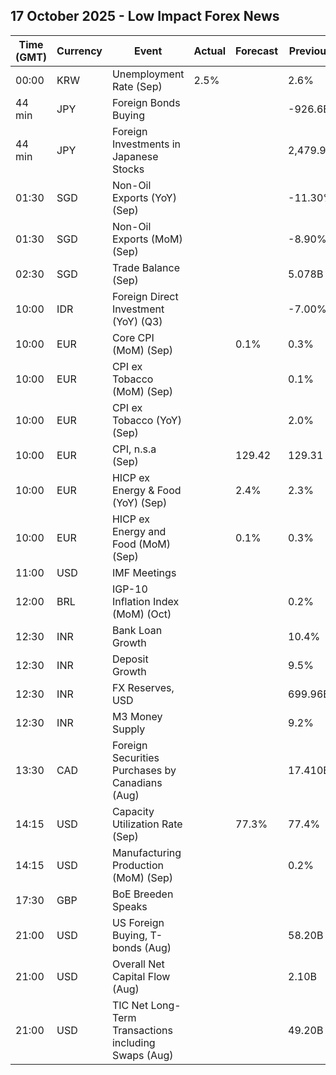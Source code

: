## 17 October 2025 - Low Impact Forex News

| Time (GMT) | Currency | Event | Actual | Forecast | Previous |
|------|----------|-------|--------|----------|----------|
| 00:00 | KRW | Unemployment Rate (Sep) | 2.5% |  | 2.6% |
| 44 min | JPY | Foreign Bonds Buying |  |  | -926.6B |
| 44 min | JPY | Foreign Investments in Japanese Stocks |  |  | 2,479.9B |
| 01:30 | SGD | Non-Oil Exports (YoY) (Sep) |  |  | -11.30% |
| 01:30 | SGD | Non-Oil Exports (MoM) (Sep) |  |  | -8.90% |
| 02:30 | SGD | Trade Balance (Sep) |  |  | 5.078B |
| 10:00 | IDR | Foreign Direct Investment (YoY) (Q3) |  |  | -7.00% |
| 10:00 | EUR | Core CPI (MoM) (Sep) |  | 0.1% | 0.3% |
| 10:00 | EUR | CPI ex Tobacco (MoM) (Sep) |  |  | 0.1% |
| 10:00 | EUR | CPI ex Tobacco (YoY) (Sep) |  |  | 2.0% |
| 10:00 | EUR | CPI, n.s.a (Sep) |  | 129.42 | 129.31 |
| 10:00 | EUR | HICP ex Energy & Food (YoY) (Sep) |  | 2.4% | 2.3% |
| 10:00 | EUR | HICP ex Energy and Food (MoM) (Sep) |  | 0.1% | 0.3% |
| 11:00 | USD | IMF Meetings |  |  |  |
| 12:00 | BRL | IGP-10 Inflation Index (MoM) (Oct) |  |  | 0.2% |
| 12:30 | INR | Bank Loan Growth |  |  | 10.4% |
| 12:30 | INR | Deposit Growth |  |  | 9.5% |
| 12:30 | INR | FX Reserves, USD |  |  | 699.96B |
| 12:30 | INR | M3 Money Supply |  |  | 9.2% |
| 13:30 | CAD | Foreign Securities Purchases by Canadians (Aug) |  |  | 17.410B |
| 14:15 | USD | Capacity Utilization Rate (Sep) |  | 77.3% | 77.4% |
| 14:15 | USD | Manufacturing Production (MoM) (Sep) |  |  | 0.2% |
| 17:30 | GBP | BoE Breeden Speaks |  |  |  |
| 21:00 | USD | US Foreign Buying, T-bonds (Aug) |  |  | 58.20B |
| 21:00 | USD | Overall Net Capital Flow (Aug) |  |  | 2.10B |
| 21:00 | USD | TIC Net Long-Term Transactions including Swaps (Aug) |  |  | 49.20B |
